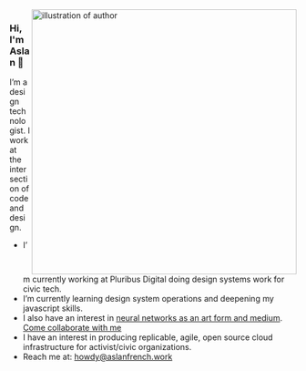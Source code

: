 <img align="right" src="https://i.imgur.com/earrETy.jpeg" alt="illustration of author" width=465px height=465px/>

### Hi, I'm Aslan 👋

I’m a design technologist. I work at the intersection of code and design. 

-  I’m currently working at Pluribus Digital doing design systems work for civic tech.
-  I’m currently learning design system operations and deepening my javascript skills. 
-  I also have an interest in [neural networks as an art form and medium](https://artplusmarketing.com/how-artists-can-use-neural-networks-to-make-art-714cdab53953). [Come collaborate with me](https://github.com/jcklpe/neural-network-art)
-  I have an interest in producing replicable, agile, open source cloud infrastructure for activist/civic organizations. 
-  Reach me at: howdy@aslanfrench.work


